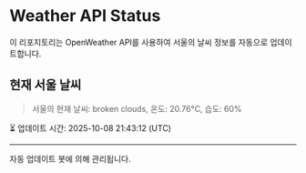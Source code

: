 
# Weather API Status

이 리포지토리는 OpenWeather API를 사용하여 서울의 날씨 정보를 자동으로 업데이트합니다.

## 현재 서울 날씨
> 서울의 현재 날씨: broken clouds, 온도: 20.76°C, 습도: 60%

⏳ 업데이트 시간: 2025-10-08 21:43:12 (UTC)

---
자동 업데이트 봇에 의해 관리됩니다.
